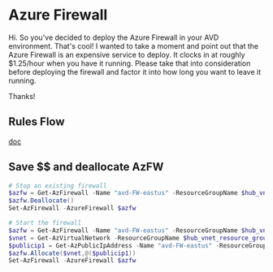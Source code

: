 # Azure Firewall

Hi. So you've decided to deploy the Azure Firewall in your AVD environment. That's cool! I wanted to take a moment and point out that the Azure Firewall is an expensive service to deploy. It clocks in at roughly $1.25/hour when you have it running. Please take that into consideration before deploying the firewall and factor it into how long you want to leave it running.

Thanks!

## Rules Flow
[doc](https://learn.microsoft.com/en-us/azure/firewall/rule-processing)


## Save $$ and deallocate AzFW
```powershell
# Stop an existing firewall
$azfw = Get-AzFirewall -Name "avd-FW-eastus" -ResourceGroupName $hub_vnet_resource_group
$azfw.Deallocate()
Set-AzFirewall -AzureFirewall $azfw

# Start the firewall
$azfw = Get-AzFirewall -Name "avd-FW-eastus" -ResourceGroupName $hub_vnet_resource_group
$vnet = Get-AzVirtualNetwork -ResourceGroupName $hub_vnet_resource_group -Name $vnetName
$publicip1 = Get-AzPublicIpAddress -Name "avd-FW-eastus" -ResourceGroupName $hub_vnet_resource_group
$azfw.Allocate($vnet,@($publicip1))
Set-AzFirewall -AzureFirewall $azfw
```
